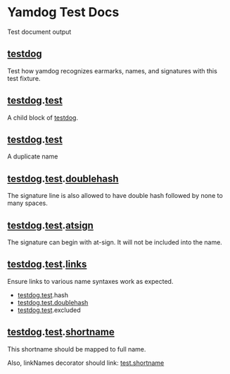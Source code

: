 <a name="top"></a>
# Yamdog Test Docs

Test document output


<a name="testdog"></a>
## [testdog](#testdog)

Test how yamdog recognizes earmarks, names, and signatures with
this test fixture.

<a name="testdogtest"></a>
## [testdog](#testdog).[test](#testdogtest)

A child block of [testdog](#testdog).

<a name="testdogtest"></a>
## [testdog](#testdog).[test](#testdogtest)

A duplicate name

<a name="testdogtestdoublehash"></a>
## [testdog](#testdog).[test](#testdogtest).[doublehash](#testdogtestdoublehash)

The signature line is also allowed to have double hash followed
by none to many spaces.

<a name="testdogtestatsign"></a>
## [testdog](#testdog).[test](#testdogtest).[atsign](#testdogtestatsign)

The signature can begin with at-sign. It will not be included into
the name.

<a name="testdogtestlinks"></a>
## [testdog](#testdog).[test](#testdogtest).[links](#testdogtestlinks)

<p style="margin-bottom: 0">Ensure links to various name syntaxes work as expected.</p>

- [testdog.test](#testdogtest).hash
- [testdog.test.doublehash](#testdogtestdoublehash)
- [testdog.test](#testdogtest).excluded


<a name="testdogtestshortname"></a>
## [testdog](#testdog).[test](#testdogtest).[shortname](#testdogtestshortname)

This shortname should be mapped to full name.

Also, linkNames decorator should link: [test.shortname](#testdogtestshortname)
